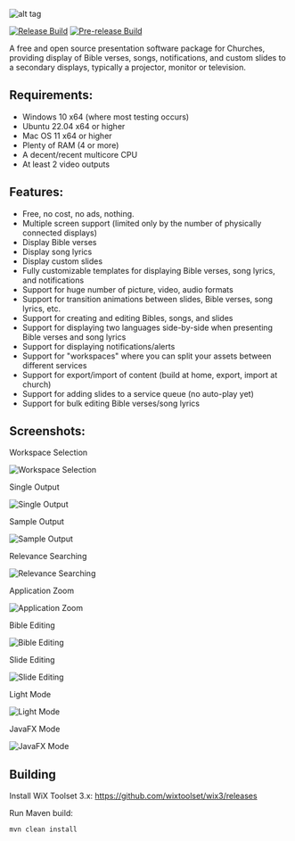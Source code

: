 ![alt tag](https://github.com/wnbittle/praisenter/blob/master/site-logo.png)

[![Release Build](https://github.com/wnbittle/praisenter/actions/workflows/build-all.yml/badge.svg)](https://github.com/wnbittle/praisenter/actions/workflows/build-all.yml)
[![Pre-release Build](https://github.com/wnbittle/praisenter/actions/workflows/build-all-prerelease.yml/badge.svg)](https://github.com/wnbittle/praisenter/actions/workflows/build-all-prerelease.yml)

A free and open source presentation software package for Churches, providing display of Bible verses, songs, notifications, and custom slides to a secondary displays, typically a projector, monitor or television.

## Requirements:
* Windows 10 x64 (where most testing occurs)
* Ubuntu 22.04 x64 or higher
* Mac OS 11 x64 or higher
* Plenty of RAM (4 or more)
* A decent/recent multicore CPU
* At least 2 video outputs

## Features:
* Free, no cost, no ads, nothing.
* Multiple screen support (limited only by the number of physically connected displays)
* Display Bible verses
* Display song lyrics
* Display custom slides
* Fully customizable templates for displaying Bible verses, song lyrics, and notifications
* Support for huge number of picture, video, audio formats
* Support for transition animations between slides, Bible verses, song lyrics, etc.
* Support for creating and editing Bibles, songs, and slides
* Support for displaying two languages side-by-side when presenting Bible verses and song lyrics
* Support for displaying notifications/alerts
* Support for "workspaces" where you can split your assets between different services
* Support for export/import of content (build at home, export, import at church)
* Support for adding slides to a service queue (no auto-play yet)
* Support for bulk editing Bible verses/song lyrics

## Screenshots:
Workspace Selection

![Workspace Selection](https://github.com/wnbittle/praisenter/blob/master/images/workspace-selection.png)

Single Output

![Single Output](https://github.com/wnbittle/praisenter/blob/master/images/present-single-output.png)

Sample Output

![Sample Output](https://github.com/wnbittle/praisenter/blob/master/images/sample-output.png)

Relevance Searching

![Relevance Searching](https://github.com/wnbittle/praisenter/blob/master/images/relevance-searching.png)

Application Zoom

![Application Zoom](https://github.com/wnbittle/praisenter/blob/master/images/application-zoom.png)

Bible Editing

![Bible Editing](https://github.com/wnbittle/praisenter/blob/master/images/bible-editing.png)

Slide Editing

![Slide Editing](https://github.com/wnbittle/praisenter/blob/master/images/slide-editing.png)

Light Mode

![Light Mode](https://github.com/wnbittle/praisenter/blob/master/images/light-mode.png)

JavaFX Mode

![JavaFX Mode](https://github.com/wnbittle/praisenter/blob/master/images/javafx-mode.png)

## Building
Install WiX Toolset 3.x:
https://github.com/wixtoolset/wix3/releases

Run Maven build:
```shell
mvn clean install
```